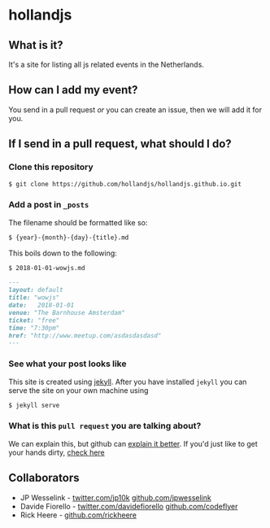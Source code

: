 # hollandjs

## What is it?
 
It's a site for listing all js related events in the Netherlands.

## How can I add my event?

You send in a pull request _or_ you can create an issue,
then we will add it for you.

## If I send in a pull request, what should I do?

### Clone this repository

```bash
$ git clone https://github.com/hollandjs/hollandjs.github.io.git
```

### Add a post in `_posts`

The filename should be formatted like so:

```bash
$ {year}-{month}-{day}-{title}.md
```

This boils down to the following:

```bash
$ 2018-01-01-wowjs.md
```


```md
---
layout: default
title: "wowjs"
date:   2018-01-01
venue: "The Barnhouse Amsterdam"
ticket: "free"
time: "7:30pm"
href: "http://www.meetup.com/asdasdasdasd"
---

```

### See what your post looks like

This site is created using [jekyll](http://jekyllrb.com/).
After you have installed `jekyll` you can serve the site on your own machine
using

```bash
$ jekyll serve
```

### What is this `pull request` you are talking about?

We can explain this, but github can [explain it better](https://help.github.com/articles/using-pull-requests/).
If you'd just like to get your hands dirty, [check here](https://help.github.com/articles/creating-a-pull-request/)



## Collaborators

- JP Wesselink - [twitter.com/jp10k](https://twitter.com/jp10k) [github.com/jpwesselink](https://github.com/jpwesselink)
- Davide Fiorello - [twitter.com/davidefiorello](https://twitter.com/davidefiorello) [github.com/codeflyer](https://github.com/codeflyer)
- Rick Heere - [github.com/rickheere](https://github.com/rickheere)
